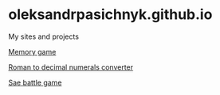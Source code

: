 # oleksandrpasichnyk.github.io

My sites and projects

[Memory game](https://oleksandrpasichnyk.github.io/memory_game/)

[Roman to decimal numerals converter](https://oleksandrpasichnyk.github.io/roman_converter/)

[Sae battle game](https://oleksandrpasichnyk.github.io/sea_battle/)
